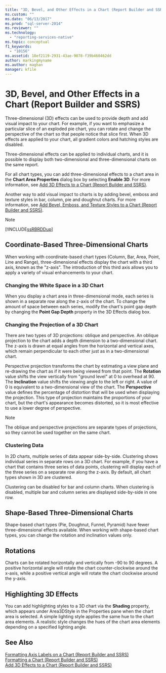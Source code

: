 ```yaml
---
title: "3D, Bevel, and Other Effects in a Chart (Report Builder and SSRS) | Microsoft Docs"
ms.custom: ""
ms.date: "06/13/2017"
ms.prod: "sql-server-2014"
ms.reviewer: ""
ms.technology: 
  - "reporting-services-native"
ms.topic: conceptual
f1_keywords: 
  - "10156"
ms.assetid: 18ef2119-2931-43ae-9078-f39b460462dd
author: markingmyname
ms.author: maghan
manager: kfile
---
```

# 3D, Bevel, and Other Effects in a Chart (Report Builder and SSRS)
  Three-dimensional (3D) effects can be used to provide depth and add visual impact to your chart. For example, if you want to emphasize a particular slice of an exploded pie chart, you can rotate and change the perspective of the chart so that people notice that slice first. When 3D effects are applied to your chart, all gradient colors and hatching styles are disabled.  
  
 Three-dimensional effects can be applied to individual charts, and it is possible to display both two-dimensional and three-dimensional charts on the same report.  
  
 For all chart types, you can add three-dimensional effects to a chart area in the **Chart Area Properties** dialog box by selecting **Enable 3D**. For more information, see [Add 3D Effects to a Chart &#40;Report Builder and SSRS&#41;](chart-effects-add-3d-effects-report-builder.md).  
  
 Another way to add visual impact to charts is by adding bevel, emboss and texture styles in bar, column, pie and doughnut charts. For more information, see [Add Bevel, Emboss, and Texture Styles to a Chart &#40;Report Builder and SSRS&#41;](chart-effects-add-bevel-emboss-or-texture-report-builder.md).  
  
> [!NOTE]  
>  [!INCLUDE[ssRBRDDup](../../includes/ssrbrddup-md.md)]  
  
## Coordinate-Based Three-Dimensional Charts  
 When working with coordinate-based chart types (Column, Bar, Area, Point, Line and Range), three-dimensional effects display the chart with a third axis, known as the "z-axis". The introduction of this third axis allows you to apply a variety of visual enhancements to your chart.  
  
### Changing the White Space in a 3D Chart  
 When you display a chart area in three-dimensional mode, each series is shown in a separate row along the z-axis of the chart. To change the amount of space between each series, modify the chart's point gap depth by changing the **Point Gap Depth** property in the 3D Effects dialog box.  
  
### Changing the Projection of a 3D Chart  
 There are two types of 3D projections: oblique and perspective. An oblique projection to the chart adds a depth dimension to a two-dimensional chart. The z-axis is drawn at equal angles from the horizontal and vertical axes, which remain perpendicular to each other just as in a two-dimensional chart.  
  
 Perspective projection transforms the chart by estimating a view plane and re-drawing the chart as if it were being viewed from that point. The **Rotation** value shifts the view vertically from "ground level" at 0 to overhead at 90. The **Inclination** value shifts the viewing angle to the left or right. A value of 0 is equivalent to a two-dimensional view of the chart. The **Perspective** value defines the percentage of distortion that will be used when displaying the projection. This type of projection maintains the proportions of your chart, but the chart's appearance becomes distorted, so it is most effective to use a lower degree of perspective.  
  
> [!NOTE]  
>  The oblique and perspective projections are separate types of projections, so they cannot be used together on the same chart.  
  
### Clustering Data  
 In 2D charts, multiple series of data appear side-by-side. Clustering shows individual series in separate rows on a 3D chart. For example, if you have a chart that contains three series of data points, clustering will display each of the three series on a separate row along the z-axis. By default, all chart types shown in 3D are clustered.  
  
 Clustering can be disabled for bar and column charts. When clustering is disabled, multiple bar and column series are displayed side-by-side in one row.  
  
## Shape-Based Three-Dimensional Charts  
 Shape-based chart types (Pie, Doughnut, Funnel, Pyramid) have fewer three-dimensional effects available. When working with shape-based chart types, you can change the rotation and inclination values only.  
  
## Rotations  
 Charts can be rotated horizontally and vertically from -90 to 90 degrees. A positive horizontal angle will rotate the chart counter-clockwise around the x-axis, while a positive vertical angle will rotate the chart clockwise around the y-axis.  
  
## Highlighting 3D Effects  
 You can add highlighting styles to a 3D chart via the **Shading** property, which appears under Area3DStyle in the Properties pane when the chart area is selected. A simple lighting style applies the same hue to the chart area elements. A realistic style changes the hues of the chart area elements depending on a specified lighting angle.  
  
## See Also  
 [Formatting Axis Labels on a Chart &#40;Report Builder and SSRS&#41;](formatting-axis-labels-on-a-chart-report-builder-and-ssrs.md)   
 [Formatting a Chart &#40;Report Builder and SSRS&#41;](formatting-a-chart-report-builder-and-ssrs.md)   
 [Add 3D Effects to a Chart &#40;Report Builder and SSRS&#41;](chart-effects-add-3d-effects-report-builder.md)  
  
  

